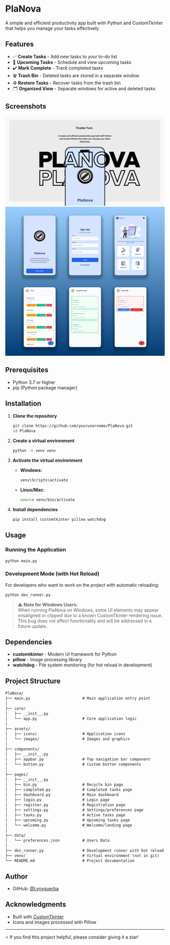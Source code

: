 # PlaNova

A simple and efficient productivity app built with Python and CustomTkinter that helps you manage your tasks effectively.

## Features

- ✅ **Create Tasks** - Add new tasks to your to-do list
- 📅 **Upcoming Tasks** - Schedule and view upcoming tasks
- ✔️ **Mark Complete** - Track completed tasks
- 🗑️ **Trash Bin** - Deleted tasks are stored in a separate window
- ♻️ **Restore Tasks** - Recover tasks from the trash bin
- 🗂️ **Organized View** - Separate windows for active and deleted tasks

## Screenshots

![PlaNova Screenshot](assets/images/cover.png)
![PlaNova Screenshot](assets/images/thumbnail.png)

## Prerequisites

- Python 3.7 or higher
- pip (Python package manager)

## Installation

1. **Clone the repository**
   ```bash
   git clone https://github.com/yourusername/PlaNova.git
   cd PlaNova
   ```

2. **Create a virtual environment**
   ```bash
   python -m venv venv
   ```

3. **Activate the virtual environment**
   
   - **Windows:**
     ```bash
     venv\Scripts\activate
     ```
   
   - **Linux/Mac:**
     ```bash
     source venv/bin/activate
     ```

4. **Install dependencies**
   ```bash
   pip install customtkinter pillow watchdog
   ```

## Usage

### Running the Application

```bash
python main.py
```

### Development Mode (with Hot Reload)

For developers who want to work on the project with automatic reloading:

```bash
python dev_runner.py
```

> ⚠️ **Note for Windows Users:**  
> When running PlaNova on Windows, some UI elements may appear misaligned or clipped due to a known CustomTkinter rendering issue. This bug does not affect functionality and will be addressed in a future update.


## Dependencies

- **customtkinter** - Modern UI framework for Python
- **pillow** - Image processing library
- **watchdog** - File system monitoring (for hot reload in development)

## Project Structure

```
PlaNova/
├── main.py                       # Main application entry point
│
├── core/
│   ├── __init__.py
│   └── app.py                    # Core application logic
│                     
├── assets/
│   ├── icons/                    # Application icons
│   └── images/                   # Images and graphics
│            
├── components/
│   ├── __init__.py
│   ├── appbar.py                 # Top navigation bar component
│   └── button.py                 # Custom button components
│
├── pages/
│   ├── __init__.py
│   ├── bin.py                    # Recycle bin page
│   ├── completed.py              # Completed tasks page
│   ├── dashboard.py              # Main dashboard
│   ├── login.py                  # Login page
│   ├── register.py               # Registration page
│   ├── settings.py               # Settings/preferences page
│   ├── tasks.py                  # Active tasks page
│   ├── upcoming.py               # Upcoming tasks page
│   └── welcome.py                # Welcome/landing page
│
├── data/
│   └── preferences.json          # Users Data
│
├── dev_runner.py                 # Development runner with hot reload
├── venv/                         # Virtual environment (not in git)
└── README.md                     # Project documentation
```

## Author

- GitHub: [@Lynxguerba](https://github.com/Lynxguerba)

## Acknowledgments

- Built with [CustomTkinter](https://github.com/TomSchimansky/CustomTkinter)
- Icons and images processed with Pillow

---

⭐ If you find this project helpful, please consider giving it a star!
